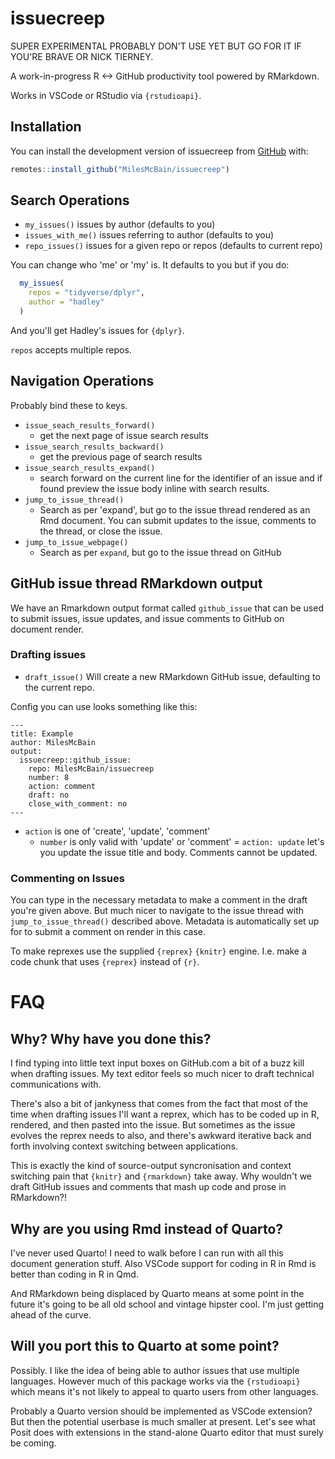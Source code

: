 
# issuecreep

SUPER EXPERIMENTAL PROBABLY DON'T USE YET BUT GO FOR IT IF YOU'RE BRAVE OR NICK TIERNEY.

A work-in-progress R <-> GitHub productivity tool powered by RMarkdown.

Works in VSCode or RStudio via `{rstudioapi}`.

## Installation

You can install the development version of issuecreep from [GitHub](https://github.com/) with:

``` r
remotes::install_github("MilesMcBain/issuecreep")
```

## Search Operations

- `my_issues()` issues by author (defaults to you)
- `issues_with_me()` issues referring to author (defaults to you)
- `repo_issues()` issues for a given repo or repos (defaults to current repo)

You can change who 'me' or 'my' is. It defaults to you but if you do:

```r
  my_issues(
    repos = "tidyverse/dplyr",
    author = "hadley"
  )
```
And you'll get Hadley's issues for `{dplyr}`.

`repos` accepts multiple repos.

## Navigation Operations

Probably bind these to keys.

- `issue_seach_results_forward()`
  - get the next page of issue search results
- `issue_search_results_backward()`
  - get the previous page of search results
- `issue_search_results_expand()`
  - search forward on the current line for the identifier of an issue and if found preview the issue body inline with search results.
- `jump_to_issue_thread()` 
  - Search as per 'expand', but go to the issue thread rendered as an Rmd document. You can submit updates to the issue, comments to the thread, or close the issue.
- `jump_to_issue_webpage()` 
  - Search as per `expand`, but go to the issue thread on GitHub

## GitHub issue thread RMarkdown output

We have an Rmarkdown output format called `github_issue` that can be used to submit issues, issue updates, and issue comments to GitHub on document render.

### Drafting issues

  - `draft_issue()` Will create a new RMarkdown GitHub issue, defaulting to the current repo.

Config you can use looks something like this:

```
---
title: Example
author: MilesMcBain
output:
  issuecreep::github_issue:
    repo: MilesMcBain/issuecreep
    number: 8
    action: comment
    draft: no
    close_with_comment: no
---
```

  - `action` is one of 'create', 'update', 'comment'
    - `number` is only valid with 'update' or 'comment'
    = `action: update` let's you update the issue title and body. Comments cannot be updated.

### Commenting on Issues

You can type in the necessary metadata to make a comment in the draft you're given above. But much nicer to navigate to the issue thread with `jump_to_issue_thread()` described above. Metadata is automatically set up for to submit a comment on render in this case.


 To make reprexes use the supplied `{reprex}` `{knitr}` engine. I.e. make a code chunk that uses `{reprex}` instead of `{r}`.

 

# FAQ

## Why? Why have you done this?

I find typing into little text input boxes on GitHub.com a bit of a buzz kill
when drafting issues. My text editor feels so much nicer to draft technical
communications with.

There's also a bit of jankyness that comes from the fact that most of the time
when drafting issues I'll want a reprex, which has to be coded up in R, rendered, and then pasted into the issue. But sometimes as the issue evolves the
reprex needs to also, and there's awkward iterative back and forth involving context switching
between applications.

This is exactly the kind of source-output syncronisation and context switching pain that `{knitr}` and `{rmarkdown}` take away. Why wouldn't we draft GitHub issues and comments that mash up code and prose in RMarkdown?!

## Why are you using Rmd instead of Quarto?

I've never used Quarto! I need to walk before I can run with all this document
generation stuff. Also VSCode support for coding in R in Rmd is better than
coding in R in Qmd.

And RMarkdown being displaced by Quarto means at some point in the future it's
going to be all old school and vintage hipster cool. I'm just getting ahead of
the curve.

## Will you port this to Quarto at some point?

Possibly. I like the idea of being able to author issues that use multiple
languages. However much of this package works via the `{rstudioapi}` which means
it's not likely to appeal to quarto users from other languages.

Probably a Quarto version should be implemented as VSCode extension? But then
the potential userbase is much smaller at present. Let's see what Posit does
with extensions in the stand-alone Quarto editor that must surely be coming.